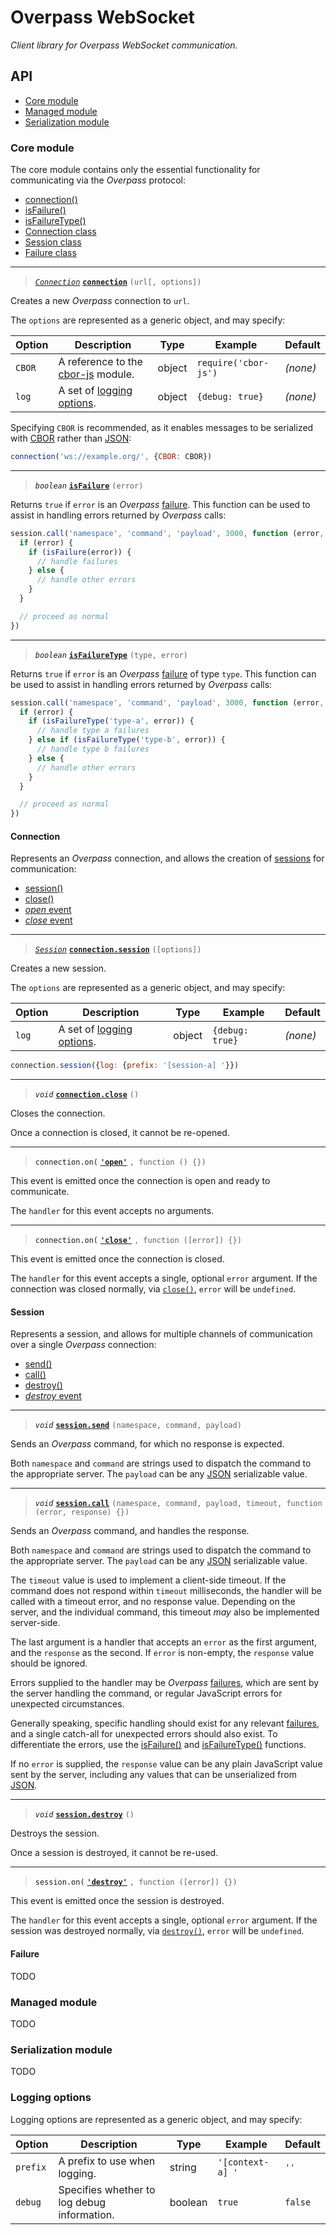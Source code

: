 # Overpass WebSocket

*Client library for Overpass WebSocket communication.*

## API

- [Core module](#core-module)
- [Managed module](#managed-module)
- [Serialization module](#serialization-module)

### Core module

The core module contains only the essential functionality for communicating via
the *Overpass* protocol:

- [connection()](#core.connection)
- [isFailure()](#core.isFailure)
- [isFailureType()](#core.isFailureType)
- [Connection class](#connection)
- [Session class](#session)
- [Failure class](#failure)

<a name="core.connection" />

---

> *[`Connection`](#connection)* [**`connection`**](#core.connection) `(url[, options])`

Creates a new *Overpass* connection to `url`.

The `options` are represented as a generic object, and may specify:

Option   | Description                               | Type    | Example              | Default
---------|-------------------------------------------|---------|----------------------|---------
`CBOR`   | A reference to the [cbor-js] module.      | object  | `require('cbor-js')` | *(none)*
`log`    | A set of [logging options].               | object  | `{debug: true}`      | *(none)*

Specifying `CBOR` is recommended, as it enables messages to be serialized with
[CBOR] rather than [JSON]:

```js
connection('ws://example.org/', {CBOR: CBOR})
```

[cbor-js]: https://github.com/paroga/cbor-js
[CBOR]: https://tools.ietf.org/html/rfc7049
[JSON]: http://json.org/

<a name="core.isFailure" />

---

> *`boolean`* [**`isFailure`**](#core.isFailure) `(error)`

Returns `true` if `error` is an *Overpass* [failure]. This function can be used
to assist in handling errors returned by *Overpass* calls:

```js
session.call('namespace', 'command', 'payload', 3000, function (error, response) {
  if (error) {
    if (isFailure(error)) {
      // handle failures
    } else {
      // handle other errors
    }
  }

  // proceed as normal
})
```

<a name="core.isFailureType" />

---

> *`boolean`* [**`isFailureType`**](#core.isFailureType) `(type, error)`

Returns `true` if `error` is an *Overpass* [failure] of type `type`. This
function can be used to assist in handling errors returned by *Overpass* calls:

```js
session.call('namespace', 'command', 'payload', 3000, function (error, response) {
  if (error) {
    if (isFailureType('type-a', error)) {
      // handle type a failures
    } else if (isFailureType('type-b', error)) {
      // handle type b failures
    } else {
      // handle other errors
    }
  }

  // proceed as normal
})
```

#### Connection

Represents an *Overpass* connection, and allows the creation of [sessions] for
communication:

- [session()](#connection.session)
- [close()](#connection.close)
- [*open* event](#connection.event.open)
- [*close* event](#connection.event.close)

<a name="connection.session" />

---

> *[`Session`](#session)* [**`connection.session`**](#connection.session) `([options])`

Creates a new session.

The `options` are represented as a generic object, and may specify:

Option   | Description                               | Type    | Example              | Default
---------|-------------------------------------------|---------|----------------------|---------
`log`    | A set of [logging options].               | object  | `{debug: true}`      | *(none)*

```js
connection.session({log: {prefix: '[session-a] '}})
```

<a name="connection.close" />

---

> *`void`* [**`connection.close`**](#connection.close) `()`

Closes the connection.

Once a connection is closed, it cannot be re-opened.

<a name="connection.event.open" />

---

> `connection.on(` [**`'open'`**](#connection.event.open) `, function () {})`

This event is emitted once the connection is open and ready to communicate.

The `handler` for this event accepts no arguments.

<a name="connection.event.close" />

---

> `connection.on(` [**`'close'`**](#connection.event.close) `, function ([error]) {})`

This event is emitted once the connection is closed.

The `handler` for this event accepts a single, optional `error` argument. If the
connection was closed normally, via [`close()`](#connection.close), `error` will
be `undefined`.

#### Session

Represents a session, and allows for multiple channels of communication over a
single *Overpass* connection:

- [send()](#session.send)
- [call()](#session.call)
- [destroy()](#session.destroy)
- [*destroy* event](#session.event.destroy)

<a name="session.send" />

---

> *`void`* [**`session.send`**](#session.send) `(namespace, command, payload)`

Sends an *Overpass* command, for which no response is expected.

Both `namespace` and `command` are strings used to dispatch the command to the
appropriate server. The `payload` can be any [JSON] serializable value.

<a name="session.call" />

---

> *`void`* [**`session.call`**](#session.call) `(namespace, command, payload, timeout, function (error, response) {})`

Sends an *Overpass* command, and handles the response.

Both `namespace` and `command` are strings used to dispatch the command to the
appropriate server. The `payload` can be any [JSON] serializable value.

The `timeout` value is used to implement a client-side timeout. If the command
does not respond within `timeout` milliseconds, the handler will be called with
a timeout error, and no response value. Depending on the server, and the
individual command, this timeout *may* also be implemented server-side.

The last argument is a handler that accepts an `error` as the first argument,
and the `response` as the second. If `error` is non-empty, the `response` value
should be ignored.

Errors supplied to the handler may be *Overpass* [failures], which are sent by
the server handling the command, or regular JavaScript errors for unexpected
circumstances.

Generally speaking, specific handling should exist for any relevant [failures],
and a single catch-all for unexpected errors should also exist. To differentiate
the errors, use the [isFailure()](#core.isFailure) and
[isFailureType()](#core.isFailureType) functions.

If no `error` is supplied, the `response` value can be any plain JavaScript
value sent by the server, including any values that can be unserialized from
[JSON].

<a name="session.destroy" />

---

> *`void`* [**`session.destroy`**](#session.destroy) `()`

Destroys the session.

Once a session is destroyed, it cannot be re-used.

<a name="session.event.destroy" />

---

> `session.on(` [**`'destroy'`**](#session.event.destroy) `, function ([error]) {})`

This event is emitted once the session is destroyed.

The `handler` for this event accepts a single, optional `error` argument. If the
session was destroyed normally, via [`destroy()`](#session.destroy), `error`
will be `undefined`.

#### Failure

TODO

### Managed module

TODO

### Serialization module

TODO

### Logging options

Logging options are represented as a generic object, and may specify:

Option   | Description                                 | Type    | Example          | Default
---------|---------------------------------------------|---------|------------------|--------
`prefix` | A prefix to use when logging.               | string  | `'[context-a] '` | `''`
`debug`  | Specifies whether to log debug information. | boolean | `true`           | `false`

<!-- References -->

[failure]: #failure
[failures]: #failure
[logging options]: #logging-options
[sessions]: #session
